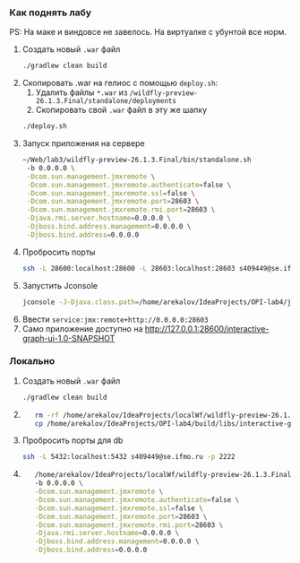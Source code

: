 ### Как поднять лабу
PS: На маке и виндовсе не завелось. На виртуалке с убунтой все норм.

1. Создать новый `.war` файл
   ```bash
   ./gradlew clean build
   ``` 
2. Скопировать .war на гелиос с помощью `deploy.sh`:
   1. Удалить файлы `*.war` из `/wildfly-preview-26.1.3.Final/standalone/deployments`
   2. Cкопировать свой `.war` файл в эту же шапку
   ```bash
   ./deploy.sh
   ```
3. Запуск приложения на сервере
   ```bash
   ~/Web/lab3/wildfly-preview-26.1.3.Final/bin/standalone.sh 
    -b 0.0.0.0 \
    -Dcom.sun.management.jmxremote \
    -Dcom.sun.management.jmxremote.authenticate=false \
    -Dcom.sun.management.jmxremote.ssl=false \
    -Dcom.sun.management.jmxremote.port=28603 \
    -Dcom.sun.management.jmxremote.rmi.port=28603 \
    -Djava.rmi.server.hostname=0.0.0.0 \
    -Djboss.bind.address.management=0.0.0.0 \
    -Djboss.bind.address=0.0.0.0
   ```
4. Пробросить порты
   ```bash
   ssh -L 28600:localhost:28600 -L 28603:localhost:28603 s409449@se.ifmo.ru -p 2222
   ```
5. Запустить Jconsole
   ```bash
   jconsole -J-Djava.class.path=/home/arekalov/IdeaProjects/OPI-lab4/jboss-cli-client.jar
   ```
6. Ввести `service:jmx:remote+http://0.0.0.0:28603`
7. Само приложение доcтупно на http://127.0.0.1:28600/interactive-graph-ui-1.0-SNAPSHOT

### Локально
1. Создать новый `.war` файл
   ```bash
   ./gradlew clean build
   ``` 
2. ```bash
      rm -rf /home/arekalov/IdeaProjects/localWf/wildfly-preview-26.1.3.Final/standalone/deployments/interactive-graph-ui-1.0-SNAPSHOT*
      cp /home/arekalov/IdeaProjects/OPI-lab4/build/libs/interactive-graph-ui-1.0-SNAPSHOT.war /home/arekalov/IdeaProjects/localWf/wildfly-preview-26.1.3.Final/standalone/deployments
   ```
3. Пробросить порты для db
   ```bash
   ssh -L 5432:localhost:5432 s409449@se.ifmo.ru -p 2222
   ```
4. ```bash
      /home/arekalov/IdeaProjects/localWf/wildfly-preview-26.1.3.Final/bin/standalone.sh
      -b 0.0.0.0 \
      -Dcom.sun.management.jmxremote \
      -Dcom.sun.management.jmxremote.authenticate=false \
      -Dcom.sun.management.jmxremote.ssl=false \
      -Dcom.sun.management.jmxremote.port=28603 \
      -Dcom.sun.management.jmxremote.rmi.port=28603 \
      -Djava.rmi.server.hostname=0.0.0.0 \
      -Djboss.bind.address.management=0.0.0.0 \
      -Djboss.bind.address=0.0.0.0
   ```
